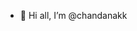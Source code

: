 -  👋 Hi all, I’m @chandanakk
<!---
chandanakk/chandanakk is a ✨ special ✨ repository because its `README.md` (this file) appears on your GitHub profile.
You can click the Preview link to take a look at your changes.
--->
